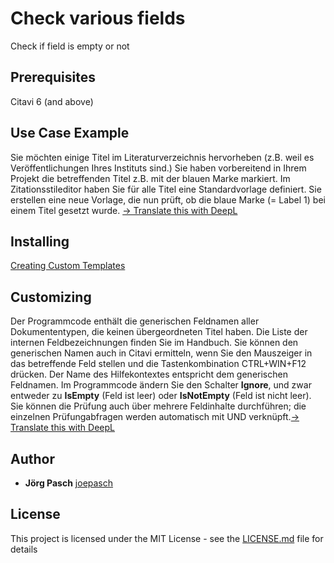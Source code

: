 # Check various fields

Check if field is empty or not

## Prerequisites
Citavi 6 (and above)

## Use Case Example
Sie möchten einige Titel im Literaturverzeichnis hervorheben (z.B. weil es Veröffentlichungen Ihres Instituts sind.) Sie haben vorbereitend in Ihrem Projekt die betreffenden Titel z.B. mit der blauen Marke markiert. Im Zitationsstileditor haben Sie für alle Titel eine Standardvorlage definiert. Sie erstellen eine neue Vorlage, die nun prüft, ob die blaue Marke (= Label 1) bei einem Titel gesetzt wurde. [→ Translate this with DeepL](https://www.deepl.com/translator#de/en/Sie%20m%C3%B6chten%20einige%20Titel%20im%20Literaturverzeichnis%20hervorheben%20(z.B.%20weil%20es%20Ver%C3%B6ffentlichungen%20Ihres%20Instituts%20sind.)%20Sie%20haben%20vorbereitend%20in%20Ihrem%20Projekt%20die%20betreffenden%20Titel%20z.B.%20mit%20der%20blauen%20Marke%20markiert.%20Im%20Zitationsstileditor%20haben%20Sie%20f%C3%BCr%20alle%20Titel%20eine%20Standardvorlage%20definiert.%20Sie%20erstellen%20eine%20neue%20Vorlage%2C%20die%20nun%20pr%C3%BCft%2C%20ob%20die%20blaue%20Marke%20(%3D%20Label%201)%20bei%20einem%20Titel%20gesetzt%20wurde.)

## Installing
[Creating Custom Templates](http://www.citavi.com/creating_custom_templates)

## Customizing
Der Programmcode enthält die generischen Feldnamen aller Dokumententypen, die keinen übergeordneten Titel haben. Die Liste der internen Feldbezeichnungen finden Sie im Handbuch. Sie können den generischen Namen auch in Citavi ermitteln, wenn Sie den Mauszeiger in das betreffende Feld stellen und die Tastenkombination CTRL+WIN+F12 drücken. Der Name des Hilfekontextes entspricht dem generischen Feldnamen.
Im Programmcode ändern Sie den Schalter **Ignore**, und zwar entweder zu **IsEmpty** (Feld ist leer) oder **IsNotEmpty** (Feld ist nicht leer). Sie können die Prüfung auch über mehrere Feldinhalte durchführen; die einzelnen Prüfungabfragen werden automatisch mit UND verknüpft.[→ Translate this with DeepL](https://www.deepl.com/translator#de/en/Der%20Programmcode%20enth%C3%A4lt%20die%20generischen%20Feldnamen%20aller%20Dokumententypen%2C%20die%20keinen%20%C3%BCbergeordneten%20Titel%20haben.%20Die%20Liste%20der%20internen%20Feldbezeichnungen%20finden%20Sie%20im%20Handbuch.%20Sie%20k%C3%B6nnen%20den%20generischen%20Namen%20auch%20in%20Citavi%20ermitteln%2C%20wenn%20Sie%20den%20Mauszeiger%20in%20das%20betreffende%20Feld%20stellen%20und%20die%20Tastenkombination%20CTRL%2BWIN%2BF12%20dr%C3%BCcken.%20Der%20Name%20des%20Hilfekontextes%20entspricht%20dem%20generischen%20Feldnamen.%0AIm%20Programmcode%20%C3%A4ndern%20Sie%20den%20Schalter%20**Ignore**%2C%20und%20zwar%20entweder%20zu%20**IsEmpty**%20(Feld%20ist%20leer)%20oder%20**IsNotEmpty**%20(Feld%20ist%20nicht%20leer).%20Sie%20k%C3%B6nnen%20die%20Pr%C3%BCfung%20auch%20%C3%BCber%20mehrere%20Feldinhalte%20durchf%C3%BChren%3B%20die%20einzelnen%20Pr%C3%BCfungabfragen%20werden%20automatisch%20mit%20UND%20verkn%C3%BCpft.)

## Author

* **Jörg Pasch** [joepasch](https://github.com/joepasch)

## License

This project is licensed under the MIT License - see the [LICENSE.md](LICENSE.md) file for details


